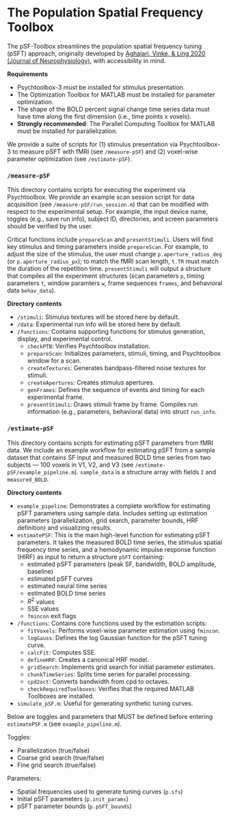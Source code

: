 # The Population Spatial Frequency Toolbox

The pSF-Toolbox streamlines the population spatial frequency tuning (pSFT) approach, originally developed by [Aghajari, Vinke, & Ling 2020 (Journal of Neurophysiology)](https://doi.org/10.1152/jn.00291.2019), with accessibility in mind. 

**Requirements**
- Psychtoolbox-3 must be installed for stimulus presentation.
- The Optimization Toolbox for MATLAB must be installed for parameter optimization.
- The shape of the BOLD percent signal change time series data must have time along the first dimension (i.e., time points x voxels).
- **Strongly recommended**: The Parallel Computing Toolbox for MATLAB must be installed for parallelization.

We provide a suite of scripts for (1) stimulus presentation via Psychtoolbox-3 to measure pSFT with fMRI (see `/measure-pSF`) and (2) voxel-wise parameter optimization (see `/estimate-pSF`). 
 
### `/measure-pSF`
This directory contains scripts for executing the experiment via Psychtoolbox.
We provide an example scan session script for data acquisition (see `/measure-pSF/run_session.m`) that can be modified with respect to the experimental setup. For example, the input device name, toggles (e.g., save run info), subject ID, directories, and screen parameters should be verified by the user. 

Critical functions include `prepareScan` and `presentStimuli`. 
Users will find key stimulus and timing parameters inside `prepareScan`. For example, to adjust the size of the stimulus, the user must change `p.aperture_radius_deg` (or `p.aperture_radius_px`); to match the fMRI scan length, `t.TR` must match the duration of the repetition time. 
`presentStimuli` will output a structure that compiles all the experiment structures (scan parameters `p`, timing parameters `t`, window paramters `w`, frame sequences `frames`, and behavioral data `behav_data`).  

**Directory contents**
-   `/stimuli`: Stimulus textures will be stored here by default.
-   `/data`: Experimental run info will be stored here by default.
-   `/functions`: Contains supporting functions for stimulus generation, display, and experimental control.
    -   `checkPTB`: Verifies Psychtoolbox installation.
    -   `prepareScan`: Initializes parameters, stimuli, timing, and Psychtoolbox window for a scan.
    -   `createTextures`: Generates bandpass-filtered noise textures for stimuli.
    -   `createApertures`: Creates stimulus apertures.
    -   `genFrames`: Defines the sequence of events and timing for each experimental frame.
    -   `presentStimuli`: Draws stimuli frame by frame. Compiles run information (e.g., parameters, behavioral data) into struct `run_info`.


### `/estimate-pSF`
This directory contains scripts for estimating pSFT parameters from fMRI data.
We include an example workflow for estimating pSFT from a sample dataset that contains SF input and measured BOLD time series from two subjects — 100 voxels in V1, V2, and V3 (see `/estimate-pSF/example_pipeline.m`). `sample_data` is a structure array with fields `I` and `measured_BOLD`.

**Directory contents**
-   `example_pipeline`: Demonstrates a complete workflow for estimating pSFT parameters using sample data. Includes setting up estimation parameters (parallelization, grid search, parameter bounds, HRF definition) and visualizing results.
-   `estimatePSF`: This is the main high-level function for estimating pSFT parameters. It takes the measured BOLD time series, the stimulus spatial frequency time series, and a hemodynamic impulse response function (HIRF) as input to return a structure `pSFT` containing:
    - estimated pSFT parameters (peak SF, bandwidth, BOLD amplitude, baseline)
    - estimated pSFT curves
    - estimated neural time series
    - estimated BOLD time series
    - $R^2$ values
    - SSE values
    - `fmincon` exit flags
-   `/functions`: Contains core functions used by the estimation scripts:
    -   `fitVoxels`: Performs voxel-wise parameter estimation using `fmincon`.
    -   `logGauss`: Defines the log Gaussian function for the pSFT tuning curve.
    -   `calcFit`: Computes SSE.
    -   `defineHRF`: Creates a canonical HRF model.
    -   `gridSearch`: Implements grid search for initial parameter estimates.
    -   `chunkTimeSeries`: Splits time series for parallel processing.
    -   `cpd2oct`: Converts bandwidth from cpd to octaves.
    -   `checkRequiredToolboxes`: Verifies that the required MATLAB Toolboxes are installed.
-   `simulate_pSF.m`: Useful for generating synthetic tuning curves.

Below are toggles and parameters that MUST be defined before entering `estimatePSF.m` (see `example_pipeline.m`).

Toggles:
- Parallelization (true/false)
- Coarse grid search (true/false)
- Fine grid search (true/false)

Parameters:
- Spatial frequencies used to generate tuning curves (`p.sfs`)
- Initial pSFT parameters (`p.init_params`)
- pSFT parameter bounds (`p.pSFT_bounds`)

